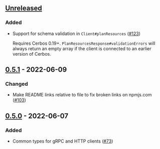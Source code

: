 ## [Unreleased]

### Added

- Support for schema validation in `Client#planResources` ([#123](https://github.com/cerbos/cerbos-sdk-javascript/pull/123))

  Requires Cerbos 0.19+.
  `PlanResourcesResponse#validationErrors` will always return an empty array if the client is connected to an earlier version of Cerbos.

## [0.5.1] - 2022-06-09

### Changed

- Make README links relative to file to fix broken links on npmjs.com ([#103](https://github.com/cerbos/cerbos-sdk-javascript/pull/103))

## [0.5.0] - 2022-06-07

### Added

- Common types for gRPC and HTTP clients ([#73](https://github.com/cerbos/cerbos-sdk-javascript/pull/73))

[unreleased]: https://github.com/cerbos/cerbos-sdk-javascript/compare/@cerbos/core@0.5.1...HEAD
[0.5.1]: https://github.com/cerbos/cerbos-sdk-javascript/compare/@cerbos/core@0.5.0...@cerbos/core@0.5.1
[0.5.0]: https://github.com/cerbos/cerbos-sdk-javascript/compare/138ce112e6b775902ddd3791faa8a763dad8614f...@cerbos/core@0.5.0
